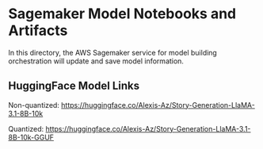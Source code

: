 # Sagemaker Model Notebooks and Artifacts
In this directory, the AWS Sagemaker service for model building orchestration will update and save model information.

## HuggingFace Model Links

Non-quantized: https://huggingface.co/Alexis-Az/Story-Generation-LlaMA-3.1-8B-10k

Quantized: https://huggingface.co/Alexis-Az/Story-Generation-LlaMA-3.1-8B-10k-GGUF